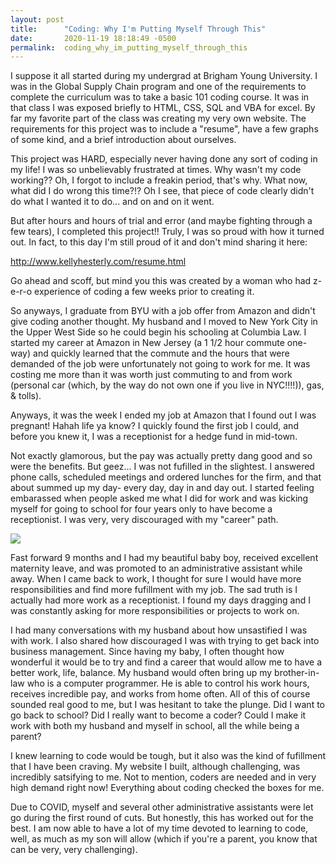 ```yaml
---
layout: post
title:      "Coding: Why I'm Putting Myself Through This"
date:       2020-11-19 18:18:49 -0500
permalink:  coding_why_im_putting_myself_through_this
---
```




I suppose it all started during my undergrad at Brigham Young University.  I was in the Global Supply Chain program and one of the requirements to complete the curriculum was to take a basic 101 coding course.  It was in that class I was exposed briefly to HTML, CSS, SQL and VBA for excel.  By far my favorite part of the class was creating my very own website.  The requirements for this project was to include a "resume", have a few graphs of some kind, and a brief introduction about ourselves.  

This project was HARD, especially never having done any sort of coding in my life!  I was so unbelievably frustrated at times.  Why wasn't my code working?? Oh, I forgot to include a freakin period, that's why.  What now, what did I do wrong this time?!? Oh I see, that piece of code clearly didn't do what I wanted it to do... and on and on it went.  

But after hours and hours of trial and error (and maybe fighting through a few tears), I completed this project!!  Truly, I was so proud with how it turned out.  In fact, to this day I'm still proud of it and don't mind sharing it here:

http://www.kellyhesterly.com/resume.html

Go ahead and scoff, but mind you this was created by a woman who had z-e-r-o experience of coding a few weeks prior to creating it.

So anyways, I graduate from BYU with a job offer from Amazon and didn't give coding another thought.  My husband and I moved to New York City in the Upper West Side so he could begin his schooling at Columbia Law.  I started my career at Amazon in New Jersey (a 1 1/2 hour commute one-way) and quickly learned that the commute and the hours that were demanded of the job were unfortunately not going to work for me.  It was costing me more than it was worth just commuting to and from work (personal car (which, by the way do not own one if you live in NYC!!!!)), gas, & tolls).

Anyways, it was the week I ended my job at Amazon that I found out I was pregnant!  Hahah life ya know?  I quickly found the first job I could, and before you knew it, I was a receptionist for a hedge fund in mid-town.  

Not exactly glamorous, but the pay was actually pretty dang good and so were the benefits.  But geez... I was not fufilled in the slightest.  I answered phone calls, scheduled meetings and ordered lunches for the firm, and that about summed up my day- every day, day in and day out.  I started feeling embarassed when people asked me what I did for work and was kicking myself for going to school for four years only to have become a receptionist.  I was very, very discouraged with my "career" path.     

![](hhttps://imgix.bustle.com/lovelace/uploads/141/9fda9130-7fcf-0132-1d8a-0a2c89e5f2f5.gifttp://)

Fast forward 9 months and I had my beautiful baby boy, received excellent maternity leave, and was promoted to an administrative assistant while away.  When I came back to work, I thought for sure I would have more responsibilities and find more fufillment with my job.  The sad truth is I actually had more work as a receptionist.  I found my days dragging and I was constantly asking for more responsibilities or projects to work on.

I had many conversations with my husband about how unsastified I was with work.  I also shared how discouraged I was with trying to get back into business management.  Since having my baby, I often thought how wonderful it would be to try and find a career that would allow me to have a better work, life, balance.  My husband would often bring up my brother-in-law who is a computer programmer.  He is able to control his work hours, receives incredible pay, and works from home often.  All of this of course sounded real good to me, but I was hesitant to take the plunge.  Did I want to go back to school?  Did I really want to become a coder?  Could I make it work with both my husband and myself in school, all the while being a parent?      

I knew learning to code would be tough, but it also was the kind of fufillment that I have been craving.  My website I built, although challenging, was incredibly satsifying to me.  Not to mention, coders are needed and in very high demand right now!  Everything about coding checked the boxes for me.   

Due to COVID, myself and several other administrative assistants were let go during the first round of cuts.  But honestly, this has worked out for the best.  I am now able to have a lot of my time devoted to learning to code, well, as much as my son will allow (which if you're a parent, you know that can be very, very challenging).




